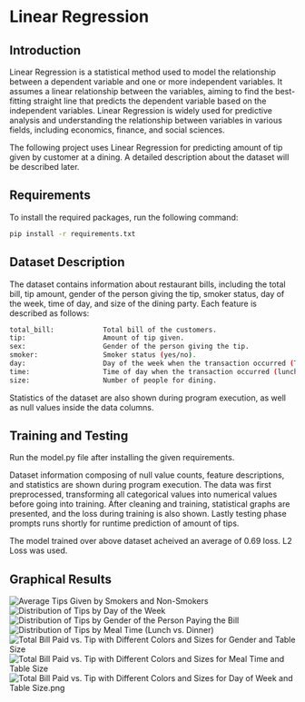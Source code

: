 # Linear Regression

## Introduction

Linear Regression is a statistical method used to model the relationship between a dependent variable and one or more independent variables. It assumes a linear relationship between the variables, aiming to find the best-fitting straight line that predicts the dependent variable based on the independent variables. Linear Regression is widely used for predictive analysis and understanding the relationship between variables in various fields, including economics, finance, and social sciences.

The following project uses Linear Regression for predicting amount of tip given by customer at a dining. A detailed description about the dataset will be described later.

## Requirements

To install the required packages, run the following command:

```bash
pip install -r requirements.txt
```

## Dataset Description

The dataset contains information about restaurant bills, including the total bill, tip amount, gender of the person giving the tip, smoker status, day of the week, time of day, and size of the dining party. Each feature is described as follows:

```bash
total_bill:            Total bill of the customers.
tip:                   Amount of tip given.
sex:                   Gender of the person giving the tip.
smoker:                Smoker status (yes/no).
day:                   Day of the week when the transaction occurred (Thursday to Sunday).
time:                  Time of day when the transaction occurred (lunch or dinner).
size:                  Number of people for dining.
```
Statistics of the dataset are also shown during program execution, as well as null values inside the data columns.

## Training and Testing

Run the model.py file after installing the given requirements.

Dataset information composing of null value counts, feature descriptions, and statistics are shown during program execution. The data was first preprocessed, transforming all categorical values into numerical values before going into training. After cleaning and training, statistical graphs are presented, and the loss during training is also shown. Lastly testing phase prompts runs shortly for runtime prediction of amount of tips. 

The model trained over above dataset acheived an average of 0.69 loss. L2 Loss was used.

## Graphical Results

![Average Tips Given by Smokers and Non-Smokers](Graphs/Average%20Tips%20Given%20by%20Smokers%20and%20Non-Smokers.png)
![Distribution of Tips by Day of the Week](Graphs/Distribution%20of%20Tips%20by%20Day%20of%20the%20Week.png)
![Distribution of Tips by Gender of the Person Paying the Bill](Graphs/Distribution%20of%20Tips%20by%20Gender%20of%20the%20Person%20Paying%20the%20Bill.png)
![Distribution of Tips by Meal Time (Lunch vs. Dinner)](Graphs/Distribution%20of%20Tips%20by%20Meal%20Time%20(Lunch%20vs.%20Dinner).png)
![Total Bill Paid vs. Tip with Different Colors and Sizes for Gender and Table Size](Graphs/Total%20Bill%20Paid%20vs.%20Tip%20with%20Different%20Colors%20and%20Sizes%20for%20Gender%20and%20Table%20Size.png)
![Total Bill Paid vs. Tip with Different Colors and Sizes for Meal Time and Table Size](Graphs/Total%20Bill%20Paid%20vs.%20Tip%20with%20Different%20Colors%20and%20Sizes%20for%20Meal%20Time%20and%20Table%20Size.png)
![Total Bill Paid vs. Tip with Different Colors and Sizes for Day of Week and Table Size.png](Graphs/Total%20Bill%20Paid%20vs.%20Tip%20with%20Different%20Colors%20and%20Sizes%20for%20Day%20of%20Week%20and%20Table%20Size.png)




